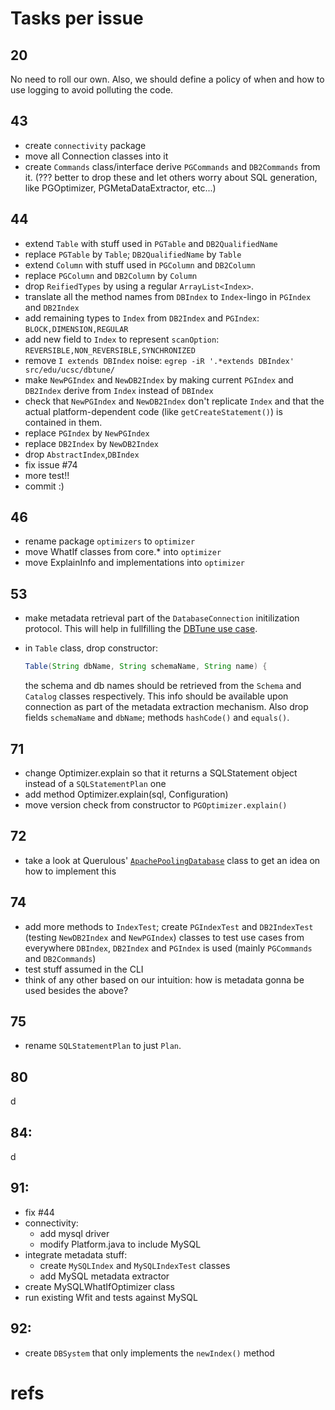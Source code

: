 # Tasks per issue

## 20

No need to roll our own. Also, we should define a policy of when and how to use logging to avoid polluting the code.

## 43

 *  create `connectivity` package
 *  move all Connection classes into it
 *  create `Commands` class/interface derive `PGCommands` and `DB2Commands` from it. (??? better to drop these and let others 
    worry about SQL generation, like PGOptimizer, PGMetaDataExtractor, etc...)

## 44

 * extend `Table` with stuff used in `PGTable` and `DB2QualifiedName`
 * replace `PGTable` by `Table`; `DB2QualifiedName` by `Table`
 * extend `Column` with stuff used in `PGColumn` and `DB2Column`
 * replace `PGColumn` and `DB2Column` by `Column`
 * drop `ReifiedTypes` by using a regular `ArrayList<Index>`.
 * translate all the method names from `DBIndex` to `Index`-lingo in `PGIndex` and `DB2Index`
 * add remaining types to `Index` from `DB2Index` and `PGIndex`: `BLOCK,DIMENSION,REGULAR`
 * add new field to `Index` to represent `scanOption`: `REVERSIBLE,NON_REVERSIBLE,SYNCHRONIZED`
 * remove `I extends DBIndex` noise: `egrep -iR '.*extends DBIndex' src/edu/ucsc/dbtune/`
 * make `NewPGIndex` and `NewDB2Index` by making current `PGIndex` and `DB2Index` derive from `Index` instead of `DBIndex`
 * check that `NewPGIndex` and `NewDB2Index` don't replicate `Index` and that the actual platform-dependent code (like 
   `getCreateStatement()`) is contained in them.
 * replace `PGIndex` by `NewPGIndex`
 * replace `DB2Index` by `NewDB2Index`
 * drop `AbstractIndex`,`DBIndex`
 * fix issue #74
 * more test!!
 * commit :)

## 46

 *  rename package `optimizers` to `optimizer`
 *  move WhatIf classes from core.\* into `optimizer`
 *  move ExplainInfo and implementations into `optimizer`

## 53

 *  make metadata retrieval part of the `DatabaseConnection` initilization protocol. This will help in fullfilling the 
    [DBTune use case](https://github.com/dbgroup-at-ucsc/dbtune/wiki/java-packages-structure).
 *  in `Table` class, drop constructor:
 
    ```java
    Table(String dbName, String schemaName, String name) {
    ```
 
    the schema and db names should be retrieved from the `Schema` and `Catalog` classes respectively. This info should be 
    available upon connection as part of the metadata extraction mechanism. Also drop fields `schemaName` and `dbName`; 
    methods `hashCode()` and `equals()`.

## 71

 *  change Optimizer.explain so that it returns a SQLStatement object instead of a `SQLStatementPlan` one
 *  add method Optimizer.explain(sql, Configuration)
 *  move version check from constructor to `PGOptimizer.explain()`

## 72

 *  take a look at Querulous' [`ApachePoolingDatabase`][querulous_dbcp] class to get an idea on how to implement this

## 74

 *  add more methods to `IndexTest`; create `PGIndexTest` and `DB2IndexTest` (testing `NewDB2Index` and `NewPGIndex`) classes 
    to test use cases from everywhere `DBIndex`, `DB2Index` and `PGIndex` is used (mainly `PGCommands` and `DB2Commands`)
 *  test stuff assumed in the CLI
 *  think of any other based on our intuition: how is metadata gonna be used besides the above?

## 75

 *  rename `SQLStatementPlan` to just `Plan`.

## 80

d

## 84:

d

## 91:

 *  fix #44
 *  connectivity:
     * add mysql driver
     * modify Platform.java to include MySQL
 *  integrate metadata stuff:
     * create `MySQLIndex` and `MySQLIndexTest` classes
     * add MySQL metadata extractor
 *  create MySQLWhatIfOptimizer class
 *  run existing Wfit and tests against MySQL

## 92:

 *  create `DBSystem` that only implements the `newIndex()` method

# refs

[querulous_dbcp]: https://github.com/twitter/querulous/blob/master/src/main/scala/com/twitter/querulous/database/ApachePoolingDatabase.scala
